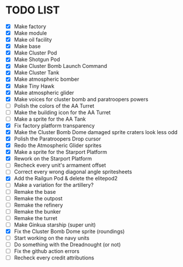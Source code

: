 
# TODO LIST

- [x] Make factory
- [x] Make module
- [x] Make oil facility
- [x] Make base
- [x] Make Cluster Pod
- [x] Make Shotgun Pod
- [x] Make Cluster Bomb Launch Command
- [x] Make Cluster Tank
- [x] Make atmospheric bomber
- [x] Make Tiny Hawk
- [x] Make atmospheric glider
- [x] Make voices for cluster bomb and paratroopers powers
- [ ] Polish the colors of the AA Turret
- [ ] Make the building icon for the AA Turret
- [ ] Make a sprite for the AA Tank
- [x] Fix factory platform transparency
- [x] Make the Cluster Bomb Dome damaged sprite craters look less odd
- [x] Polish the Paratroopers Drop cursor
- [x] Redo the Atmospheric Glider sprites
- [x] Make a sprite for the Starport Platform
- [x] Rework on the Starport Platform
- [ ] Recheck every unit's armament offset
- [ ] Correct every wrong diagonal angle spritesheets
- [x] Add the Railgun Pod & delete the elitepod2
- [ ] Make a variation for the artillery?
- [ ] Remake the base
- [ ] Remake the outpost
- [ ] Remake the refinery
- [ ] Remake the bunker
- [ ] Remake the turret
- [ ] Make Ginkua starship (super unit)
- [x] Fix the Cluster Bomb Dome sprite (roundings)
- [ ] Start working on the navy units
- [ ] Do something with the Dreadnought (or not)
- [ ] Fix the github action errors
- [ ] Recheck every credit attributions
